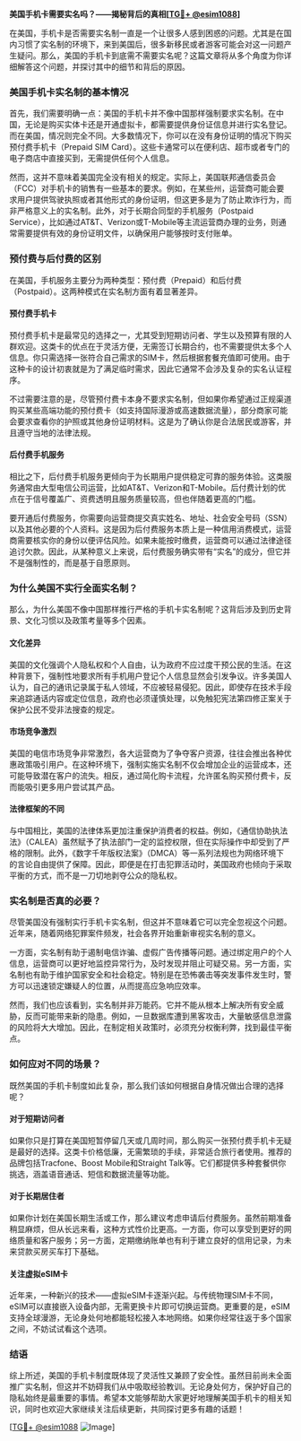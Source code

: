 **美国手机卡需要实名吗？——揭秘背后的真相[[TG💪+ @esim1088](https://t.me/s/esim1088)]**

在美国，手机卡是否需要实名制一直是一个让很多人感到困惑的问题。尤其是在国内习惯了实名制的环境下，来到美国后，很多新移民或者游客可能会对这一问题产生疑问。那么，美国的手机卡到底需不需要实名呢？这篇文章将从多个角度为你详细解答这个问题，并探讨其中的细节和背后的原因。

### 美国手机卡实名制的基本情况

首先，我们需要明确一点：美国的手机卡并不像中国那样强制要求实名制。在中国，无论是购买实体卡还是开通虚拟卡，都需要提供身份证信息并进行实名登记。而在美国，情况则完全不同。大多数情况下，你可以在没有身份证明的情况下购买预付费手机卡（Prepaid SIM Card）。这些卡通常可以在便利店、超市或者专门的电子商店中直接买到，无需提供任何个人信息。

然而，这并不意味着美国完全没有相关的规定。实际上，美国联邦通信委员会（FCC）对手机卡的销售有一些基本的要求。例如，在某些州，运营商可能会要求用户提供驾驶执照或者其他形式的身份证明，但这更多是为了防止欺诈行为，而非严格意义上的实名制。此外，对于长期合同型的手机服务（Postpaid Service），比如通过AT&T、Verizon或T-Mobile等主流运营商办理的业务，则通常需要提供有效的身份证明文件，以确保用户能够按时支付账单。

### 预付费与后付费的区别

在美国，手机服务主要分为两种类型：预付费（Prepaid）和后付费（Postpaid）。这两种模式在实名制方面有着显著差异。

#### 预付费手机卡
预付费手机卡是最常见的选择之一，尤其受到短期访问者、学生以及预算有限的人群欢迎。这类卡的优点在于灵活方便，无需签订长期合约，也不需要提供太多个人信息。你只需选择一张符合自己需求的SIM卡，然后根据套餐充值即可使用。由于这种卡的设计初衷就是为了满足临时需求，因此它通常不会涉及复杂的实名认证程序。

不过需要注意的是，尽管预付费卡本身不要求实名制，但如果你希望通过正规渠道购买某些高端功能的预付费卡（如支持国际漫游或高速数据流量），部分商家可能会要求查看你的护照或其他身份证明材料。这是为了确认你是合法居民或游客，并且遵守当地的法律法规。

#### 后付费手机服务
相比之下，后付费手机服务更倾向于为长期用户提供稳定可靠的服务体验。这类服务通常由大型电信公司运营，比如AT&T、Verizon和T-Mobile。后付费计划的优点在于信号覆盖广、资费透明且服务质量较高，但也伴随着更高的门槛。

要开通后付费服务，你需要向运营商提交真实姓名、地址、社会安全号码（SSN）以及其他必要的个人资料。这是因为后付费服务本质上是一种信用消费模式，运营商需要核实你的身份以便评估风险。如果未能按时缴费，运营商可以通过法律途径追讨欠款。因此，从某种意义上来说，后付费服务确实带有“实名”的成分，但它并不是强制性的，而是基于自愿原则。

### 为什么美国不实行全面实名制？

那么，为什么美国不像中国那样推行严格的手机卡实名制呢？这背后涉及到历史背景、文化习惯以及政策考量等多个因素。

#### 文化差异
美国的文化强调个人隐私权和个人自由，认为政府不应过度干预公民的生活。在这种背景下，强制性地要求所有手机用户登记个人信息显然会引发争议。许多美国人认为，自己的通讯记录属于私人领域，不应被轻易侵犯。因此，即使存在技术手段来追踪通话内容或定位信息，政府也必须谨慎处理，以免触犯宪法第四修正案关于保护公民不受非法搜查的规定。

#### 市场竞争激烈
美国的电信市场竞争非常激烈，各大运营商为了争夺客户资源，往往会推出各种优惠政策吸引用户。在这种环境下，强制实施实名制不仅会增加企业的运营成本，还可能导致潜在客户的流失。相反，通过简化购卡流程，允许匿名购买预付费卡，反而能吸引更多用户尝试其产品。

#### 法律框架的不同
与中国相比，美国的法律体系更加注重保护消费者的权益。例如，《通信协助执法法》（CALEA）虽然赋予了执法部门一定的监控权限，但在实际操作中却受到了严格的限制。此外，《数字千年版权法案》（DMCA）等一系列法规也为网络环境下的言论自由提供了保障。因此，即便是在打击犯罪活动时，美国政府也倾向于采取平衡的方式，而不是一刀切地剥夺公众的隐私权。

### 实名制是否真的必要？

尽管美国没有强制实行手机卡实名制，但这并不意味着它可以完全忽视这个问题。近年来，随着网络犯罪案件频发，社会各界开始重新审视实名制的意义。

一方面，实名制有助于遏制电信诈骗、虚假广告传播等问题。通过绑定用户的个人信息，运营商可以更好地监控异常行为，及时发现并阻止可疑交易。另一方面，实名制也有助于维护国家安全和社会稳定。特别是在恐怖袭击等突发事件发生时，警方可以迅速锁定嫌疑人的位置，从而提高应急响应效率。

然而，我们也应该看到，实名制并非万能药。它并不能从根本上解决所有安全威胁，反而可能带来新的隐患。例如，一旦数据库遭到黑客攻击，大量敏感信息泄露的风险将大大增加。因此，在制定相关政策时，必须充分权衡利弊，找到最佳平衡点。

### 如何应对不同的场景？

既然美国的手机卡制度如此复杂，那么我们该如何根据自身情况做出合理的选择呢？

#### 对于短期访问者
如果你只是打算在美国短暂停留几天或几周时间，那么购买一张预付费手机卡无疑是最好的选择。这类卡价格低廉，无需繁琐的手续，非常适合旅行者使用。推荐的品牌包括Tracfone、Boost Mobile和Straight Talk等。它们都提供多种套餐供你挑选，涵盖语音通话、短信和数据流量等功能。

#### 对于长期居住者
如果你计划在美国长期生活或工作，那么建议考虑申请后付费服务。虽然前期准备稍显麻烦，但从长远来看，这种方式性价比更高。一方面，你可以享受到更好的网络质量和客户服务；另一方面，定期缴纳账单也有利于建立良好的信用记录，为未来贷款买房买车打下基础。

#### 关注虚拟eSIM卡
近年来，一种新兴的技术——虚拟eSIM卡逐渐兴起。与传统物理SIM卡不同，eSIM可以直接嵌入设备内部，无需更换卡片即可切换运营商。更重要的是，eSIM支持全球漫游，无论身处何地都能轻松接入本地网络。如果你经常往返于多个国家之间，不妨试试看这个选项。

### 结语

综上所述，美国的手机卡制度既体现了灵活性又兼顾了安全性。虽然目前尚未全面推广实名制，但这并不妨碍我们从中吸取经验教训。无论身处何方，保护好自己的隐私始终是最重要的事情。希望本文能够帮助大家更好地理解美国手机卡的相关知识，同时也欢迎大家继续关注后续更新，共同探讨更多有趣的话题！

[[TG💪+ @esim1088](https://t.me/s/esim1088) ![Image](https://i.postimg.cc/4NQfJmqS/Snipaste-2025-05-13-00-14-12.png)]